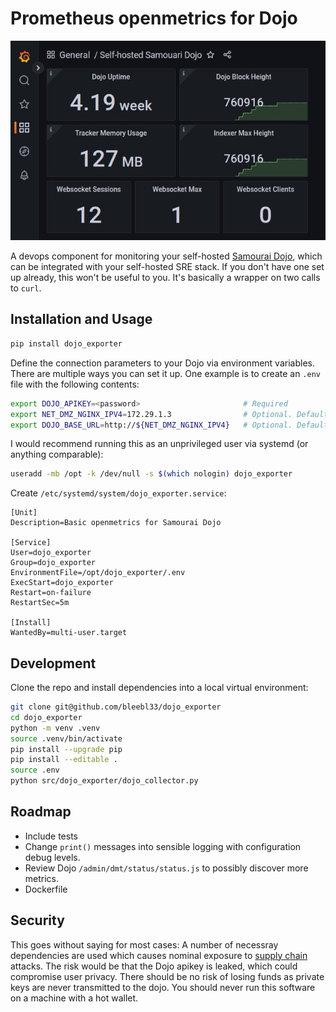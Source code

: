 # Prometheus openmetrics for Dojo

![sample Grafana dashboard](https://raw.githubusercontent.com/bleebl33/dojo_exporter/main/dashboards/dojo_exporter-01.jpg)

A devops component for monitoring your self-hosted [Samourai Dojo](https://code.samourai.io/dojo/samourai-dojo), which can be integrated with your self-hosted SRE stack. If you don't have one set up already, this won't be useful to you. It's basically a wrapper on two calls to `curl`.

## Installation and Usage

``` bash
pip install dojo_exporter
```

Define the connection parameters to your Dojo via environment variables. There are multiple ways you can set it up. One example is to create an `.env` file with the following contents:

```bash
export DOJO_APIKEY=<password>                       # Required
export NET_DMZ_NGINX_IPV4=172.29.1.3                # Optional. Default value shown
export DOJO_BASE_URL=http://${NET_DMZ_NGINX_IPV4}   # Optional. Default value shown
```

I would recommend running this as an unprivileged user via systemd (or anything comparable):

```bash
useradd -mb /opt -k /dev/null -s $(which nologin) dojo_exporter
```

Create `/etc/systemd/system/dojo_exporter.service`:

```systemd
[Unit]
Description=Basic openmetrics for Samourai Dojo

[Service]
User=dojo_exporter
Group=dojo_exporter
EnvironmentFile=/opt/dojo_exporter/.env
ExecStart=dojo_exporter
Restart=on-failure
RestartSec=5m

[Install]
WantedBy=multi-user.target
```

## Development

Clone the repo and install dependencies into a local virtual environment:

```bash
git clone git@github.com/bleebl33/dojo_exporter
cd dojo_exporter
python -m venv .venv
source .venv/bin/activate
pip install --upgrade pip
pip install --editable .
source .env
python src/dojo_exporter/dojo_collector.py
```

## Roadmap

- Include tests
- Change `print()` messages into sensible logging with configuration debug levels.
- Review Dojo `/admin/dmt/status/status.js` to possibly discover more metrics.
- Dockerfile

## Security

This goes without saying for most cases: A number of necessray dependencies are used which causes nominal exposure to [supply chain](https://cloud.google.com/software-supply-chain-security/docs/attack-vectors) attacks. The risk would be that the Dojo apikey is leaked, which could compromise user privacy. There should be no risk of losing funds as private keys are never transmitted to the dojo. You should never run this software on a machine with a hot wallet.
